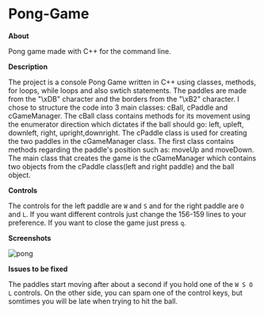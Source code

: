 # Pong-Game

**About**

Pong game made with C++ for the command line.

**Description**

The project is a console Pong Game written in C++ using classes, methods, for loops, while loops and also swtich statements. The paddles are made from the "\xDB" character and the borders from the "\xB2" character. I chose to structure the code into 3 main classes: cBall, cPaddle and cGameManager. The cBall class contains methods for its movement using the enumerator direction which dictates if the ball should go: left, upleft, downleft, right, upright,downright. The cPaddle class is used for creating the two paddles in the cGameManager class. The first class contains methods regarding the paddle's position such as: moveUp and moveDown. The main class that creates the game is the cGameManager which contains two objects from the cPaddle class(left and right paddle) and the ball object.

**Controls**

The controls for the left paddle are ```W``` and ```S``` and for the right paddle are ```O``` and ```L```. If you want different controls just change the 156-159 lines to your preference. If you want to close the game just press ```q```.

**Screenshots**

![pong](https://user-images.githubusercontent.com/100527261/158602699-d3205273-f3d7-4c0c-8ea5-0d879143ccc9.jpg)


**Issues to be fixed**

The paddles start moving after about a second if you hold one of the ```W S O L``` controls. On the other side, you can spam one of the control keys, but somtimes you will be late when trying to hit the ball.








